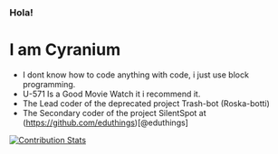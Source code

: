 ### Hola!
# I am Cyranium

- I dont know how to code anything with code, i just use block programming.
- U-571 Is a Good Movie Watch it i recommend it.
- The Lead coder of the deprecated project Trash-bot (Roska-botti)
- The Secondary coder of the project SilentSpot at (https://github.com/eduthings)[@eduthings]


[![Contribution Stats](https://github-contribution-stats.vercel.app/api/?username=Cyranium)](https://github.com/LordDashMe/github-contribution-stats/)
